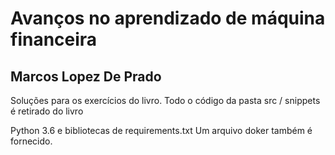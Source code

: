 # Avanços no aprendizado de máquina financeira
## Marcos Lopez De Prado


Soluções para os exercícios do livro. Todo o código da pasta src / snippets é retirado do livro

Python 3.6 e bibliotecas de requirements.txt Um arquivo doker também é fornecido.

